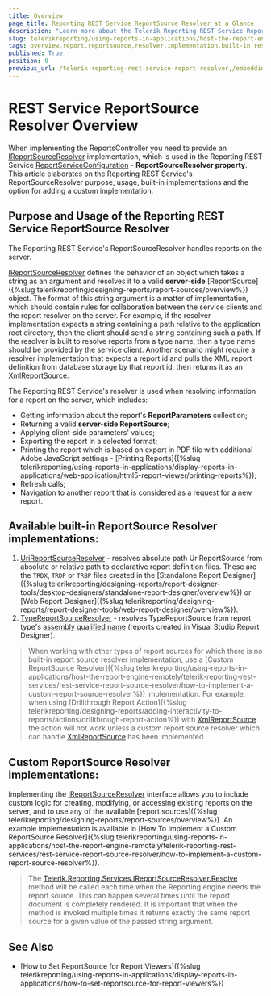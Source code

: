 ```yaml
---
title: Overview
page_title: Reporting REST Service ReportSource Resolver at a Glance
description: "Learn more about the Telerik Reporting REST Service ReportSource Resolver, what is its purpose, and what built-in implementations are available."
slug: telerikreporting/using-reports-in-applications/host-the-report-engine-remotely/telerik-reporting-rest-services/rest-service-report-source-resolver/overview
tags: overview,report,reportsource,resolver,implementation,built-in,rest,service
published: True
position: 0
previous_url: /telerik-reporting-rest-service-report-resolver,/embedding-reports/host-the-report-engine-remotely/telerik-reporting-rest-services/rest-service-report-source-resolver/overview, /embedding-reports/host-the-report-engine-remotely/rest-service-report-source-resolver/
---
```


# REST Service ReportSource Resolver Overview

When implementing the ReportsController you need to provide an [IReportSourceResolver](/api/Telerik.Reporting.Services.IReportSourceResolver) implementation, which is used in the Reporting REST Service [ReportServiceConfiguration](/api/Telerik.Reporting.Services.WebApi.ReportsControllerBase#Telerik_Reporting_Services_WebApi_ReportsControllerBase_ReportServiceConfiguration) - __ReportSourceResolver property__. This article elaborates on the Reporting REST Service's ReportSourceResolver purpose, usage, built-in implementations and the option for adding a custom implementation.

## Purpose and Usage of the Reporting REST Service ReportSource Resolver

The Reporting REST Service's ReportSourceResolver handles reports on the server.

[IReportSourceResolver](/api/Telerik.Reporting.Services.IReportSourceResolver) defines the behavior of an object which takes a string as an argument and resolves it to a valid __server-side__ [ReportSource]({%slug telerikreporting/designing-reports/report-sources/overview%}) object. The format of this string argument is a matter of implementation, which should contain rules for collaboration between the service clients and the report resolver on the server. For example, if the resolver implementation expects a string containing a path relative to the application root directory, then the client should send a string containing such a path. If the resolver is built to resolve reports from a type name, then a type name should be provided by the service client. Another scenario might require a resolver implementation that expects a report id and pulls the XML report definition from database storage by that report id, then returns it as an [XmlReportSource](/api/Telerik.Reporting.XmlReportSource).

The Reporting REST Service's resolver is used when resolving information for a report on the server, which includes:

* Getting information about the report's __ReportParameters__ collection;
* Returning a valid __server-side ReportSource__;
* Applying client-side parameters' values;
* Exporting the report in a selected format;
* Printing the report which is based on export in PDF file with additional Adobe JavaScript settings - [Printing Reports]({%slug telerikreporting/using-reports-in-applications/display-reports-in-applications/web-application/html5-report-viewer/printing-reports%});
* Refresh calls;
* Navigation to another report that is considered as a request for a new report.

## Available built-in ReportSource Resolver implementations:

1. [UriReportSourceResolver](/api/Telerik.Reporting.Services.UriReportSourceResolver) - resolves absolute path UriReportSource from absolute or relative path to declarative report definition files. These are the `TRDX`, `TRDP` or `TRBP` files created in the [Standalone Report Designer]({%slug telerikreporting/designing-reports/report-designer-tools/desktop-designers/standalone-report-designer/overview%}) or [Web Report Designer]({%slug telerikreporting/designing-reports/report-designer-tools/web-report-designer/overview%}).
1. [TypeReportSourceResolver](/api/Telerik.Reporting.Services.TypeReportSourceResolver) - resolves TypeReportSource from report type's [assembly qualified name](https://learn.microsoft.com/en-us/dotnet/api/system.type.assemblyqualifiedname?view=net-7.0) (reports created in Visual Studio Report Designer).

> When working with other types of report sources for which there is no built-in report source resolver implementation, use a [Custom ReportSource Resolver]({%slug telerikreporting/using-reports-in-applications/host-the-report-engine-remotely/telerik-reporting-rest-services/rest-service-report-source-resolver/how-to-implement-a-custom-report-source-resolver%}) implementation. For example, when using [Drillthrough Report Action]({%slug telerikreporting/designing-reports/adding-interactivity-to-reports/actions/drillthrough-report-action%}) with [XmlReportSource](/api/Telerik.Reporting.XmlReportSource) the action will not work unless a custom report source resolver which can handle [XmlReportSource](/api/Telerik.Reporting.XmlReportSource) has been implemented.

## Custom ReportSource Resolver implementations:

Implementing the [IReportSourceResolver](/api/Telerik.Reporting.Services.IReportSourceResolver) interface allows you to include custom logic for creating, modifying, or accessing existing reports on the server, and to use any of the available [report sources]({%slug telerikreporting/designing-reports/report-sources/overview%}). An example implementation is available in [How To Implement a Custom ReportSource Resolver]({%slug telerikreporting/using-reports-in-applications/host-the-report-engine-remotely/telerik-reporting-rest-services/rest-service-report-source-resolver/how-to-implement-a-custom-report-source-resolver%}).

> The [Telerik.Reporting.Services.IReportSourceResolver.Resolve](/api/Telerik.Reporting.Services.IReportSourceResolver#Telerik_Reporting_Services_IReportSourceResolver_Resolve_System_String_Telerik_Reporting_Services_OperationOrigin_System_Collections_Generic_IDictionary{System_String_System_Object}_) method will be called each time when the Reporting engine needs the report source. This can happen several times until the report document is completely rendered. It is important that when the method is invoked multiple times it returns exactly the same report source for a given value of the passed string argument.

## See Also

* [How to Set ReportSource for Report Viewers]({%slug telerikreporting/using-reports-in-applications/display-reports-in-applications/how-to-set-reportsource-for-report-viewers%})
